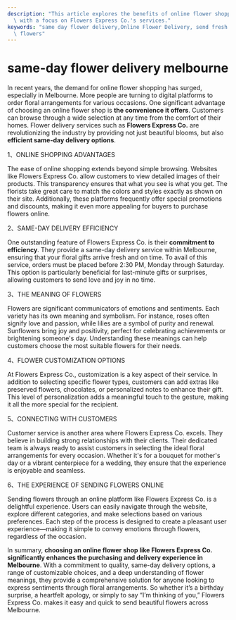 ```yaml
---
description: "This article explores the benefits of online flower shopping and delivery in Melbourne,\
  \ with a focus on Flowers Express Co.'s services."
keywords: "same day flower delivery,Online Flower Delivery, send fresh flowers in melbourne,melbourne\
  \ flowers"
---
```

# same-day flower delivery melbourne

In recent years, the demand for online flower shopping has surged, especially in Melbourne. More people are turning to digital platforms to order floral arrangements for various occasions. One significant advantage of choosing an online flower shop is **the convenience it offers**. Customers can browse through a wide selection at any time from the comfort of their homes. Flower delivery services such as **Flowers Express Co.** are revolutionizing the industry by providing not just beautiful blooms, but also **efficient same-day delivery options**.

1、ONLINE SHOPPING ADVANTAGES

The ease of online shopping extends beyond simple browsing. Websites like Flowers Express Co. allow customers to view detailed images of their products. This transparency ensures that what you see is what you get. The florists take great care to match the colors and styles exactly as shown on their site. Additionally, these platforms frequently offer special promotions and discounts, making it even more appealing for buyers to purchase flowers online.

2、SAME-DAY DELIVERY EFFICIENCY

One outstanding feature of Flowers Express Co. is their **commitment to efficiency**. They provide a same-day delivery service within Melbourne, ensuring that your floral gifts arrive fresh and on time. To avail of this service, orders must be placed before 2:30 PM, Monday through Saturday. This option is particularly beneficial for last-minute gifts or surprises, allowing customers to send love and joy in no time.

3、THE MEANING OF FLOWERS

Flowers are significant communicators of emotions and sentiments. Each variety has its own meaning and symbolism. For instance, roses often signify love and passion, while lilies are a symbol of purity and renewal. Sunflowers bring joy and positivity, perfect for celebrating achievements or brightening someone's day. Understanding these meanings can help customers choose the most suitable flowers for their needs.

4、FLOWER CUSTOMIZATION OPTIONS

At Flowers Express Co., customization is a key aspect of their service. In addition to selecting specific flower types, customers can add extras like preserved flowers, chocolates, or personalized notes to enhance their gift. This level of personalization adds a meaningful touch to the gesture, making it all the more special for the recipient.

5、CONNECTING WITH CUSTOMERS

Customer service is another area where Flowers Express Co. excels. They believe in building strong relationships with their clients. Their dedicated team is always ready to assist customers in selecting the ideal floral arrangements for every occasion. Whether it's for a bouquet for mother's day or a vibrant centerpiece for a wedding, they ensure that the experience is enjoyable and seamless.

6、THE EXPERIENCE OF SENDING FLOWERS ONLINE

Sending flowers through an online platform like Flowers Express Co. is a delightful experience. Users can easily navigate through the website, explore different categories, and make selections based on various preferences. Each step of the process is designed to create a pleasant user experience—making it simple to convey emotions through flowers, regardless of the occasion.

In summary, **choosing an online flower shop like Flowers Express Co. significantly enhances the purchasing and delivery experience in Melbourne**. With a commitment to quality, same-day delivery options, a range of customizable choices, and a deep understanding of flower meanings, they provide a comprehensive solution for anyone looking to express sentiments through floral arrangements. So whether it’s a birthday surprise, a heartfelt apology, or simply to say “I’m thinking of you,” Flowers Express Co. makes it easy and quick to send beautiful flowers across Melbourne.
